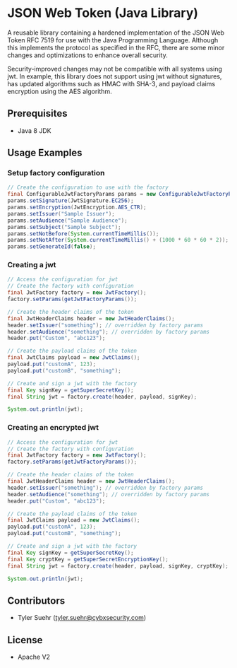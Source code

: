 # JSON Web Token (Java Library)

A reusable library containing a hardened implementation of the JSON Web 
Token RFC 7519 for use with the Java Programming Language. Although this 
implements the protocol as specified in the RFC, there are some minor changes 
and optimizations to enhance overall security. 

Security-improved changes may not be compatible with all systems using jwt. 
In example, this library does not support using jwt without signatures, has 
updated algorithms such as HMAC with SHA-3, and payload claims encryption 
using the AES algorithm.

## Prerequisites
- Java 8 JDK

## Usage Examples

### Setup factory configuration
```java
// Create the configuration to use with the factory
final ConfigurableJwtFactoryParams params = new ConfigurableJwtFactoryParams();
params.setSignature(JwtSignature.EC256);
params.setEncryption(JwtEncryption.AES_CTR);
params.setIssuer("Sample Issuer");
params.setAudience("Sample Audience");
params.setSubject("Sample Subject");
params.setNotBefore(System.currentTimeMillis());
params.setNotAfter(System.currentTimeMillis() + (1000 * 60 * 60 * 2));
params.setGenerateId(false);
```

### Creating a jwt
```java
// Access the configuration for jwt
// Create the factory with configuration
final JwtFactory factory = new JwtFactory();
factory.setParams(getJwtFactoryParams());

// Create the header claims of the token
final JwtHeaderClaims header = new JwtHeaderClaims();
header.setIssuer("something"); // overridden by factory params
header.setAudience("something"); // overridden by factory params
header.put("Custom", "abc123");

// Create the payload claims of the token
final JwtClaims payload = new JwtClaims();
payload.put("customA", 123);
payload.put("customB", "something");

// Create and sign a jwt with the factory
final Key signKey = getSuperSecretKey();
final String jwt = factory.create(header, payload, signKey);

System.out.println(jwt);
```

### Creating an encrypted jwt
```java
// Access the configuration for jwt
// Create the factory with configuration
final JwtFactory factory = new JwtFactory();
factory.setParams(getJwtFactoryParams());

// Create the header claims of the token
final JwtHeaderClaims header = new JwtHeaderClaims();
header.setIssuer("something"); // overridden by factory params
header.setAudience("something"); // overridden by factory params
header.put("Custom", "abc123");

// Create the payload claims of the token
final JwtClaims payload = new JwtClaims();
payload.put("customA", 123);
payload.put("customB", "something");

// Create and sign a jwt with the factory
final Key signKey = getSuperSecretKey();
final Key cryptKey = getSuperSecretEncryptionKey();
final String jwt = factory.create(header, payload, signKey, cryptKey);

System.out.println(jwt);
```


## Contributors
- Tyler Suehr (tyler.suehr@cybxsecurity.com)

## License
- Apache V2
